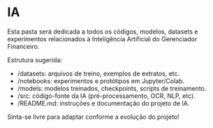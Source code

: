 # IA

Esta pasta será dedicada a todos os códigos, modelos, datasets e experimentos relacionados à Inteligência Artificial do Gerenciador Financeiro.

Estrutura sugerida:
- /datasets: arquivos de treino, exemplos de extratos, etc.
- /notebooks: experimentos e protótipos em Jupyter/Colab.
- /models: modelos treinados, checkpoints, scripts de treinamento.
- /src: código-fonte da IA (pré-processamento, OCR, NLP, etc).
- /README.md: instruções e documentação do projeto de IA.

Sinta-se livre para adaptar conforme a evolução do projeto!
